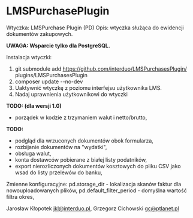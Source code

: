 # LMSPurchasePlugin 

Wtyczka: LMSPurchase Plugin (PD)
Opis: wtyczka służąca do ewidencji dokumentów zakupowych.

**UWAGA: Wsparcie tylko dla PostgreSQL.**

Instalacja wtyczki:
1. git submodule add https://github.com/interduo/LMSPurchasesPlugin/ plugins/LMSPurchasesPlugin
2. composer update --no-dev
3. Uaktywnić wtyczkę z poziomu interfejsu użytkownika LMS.
4. Nadaj uprawnienia użytkownikowi do wtyczki

**TODO: (dla wersji 1.0)**
- porządek w kodzie z trzymaniem walut i netto/brutto,

**TODO:**
- podgląd dla wrzuconych dokumentów obok formularza, 
- rozbijanie dokumentów na "wydatki",
- obsługa walut,
- konta dostawców pobierane z białej listy podatników,
- export nierozliczonych dokumentów kosztowych do pliku CSV jako wsad do listy przelewów do banku,

Zmienne konfiguracyjne:
pd.storage_dir - lokalizacja skanów faktur dla nowouploadowanych plików,
pd.default_filter_period - domyślna wartość filtra okres,

Jarosław Kłopotek <jkl@interduo.pl>,
Grzegorz Cichowski <gc@ptlanet.pl>
